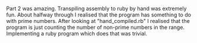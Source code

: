 Part 2 was amazing. Transpiling assembly to ruby by hand was extremely fun.
About halfway through I realised that the program has something to do with
prime numbers. After looking at "hand_compiled.rb" I realised that the program
is just counting the number of non-prime numbers in the range. Implementing a ruby
program which does that was trivial.
